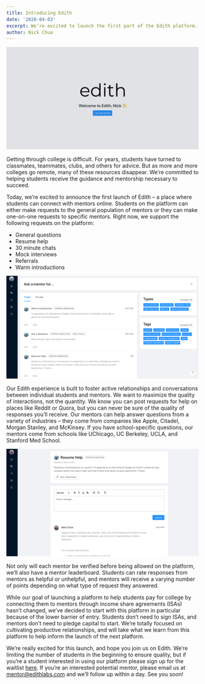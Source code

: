 ```yaml
---
title: Introducing Edith
date: '2020-04-03'
excerpt: We’re excited to launch the first part of the Edith platform. This post talks about what we’re launching, why we’re launching, and how we can help you.
author: Nick Chua
---
```

![](./welcome3.png)

Getting through college is difficult. For years, students have turned to classmates, teammates, clubs, and others for advice. But as more and more colleges go remote, many of these resources disappear. We’re committed to helping students receive the guidance and mentorship necessary to succeed.

Today, we’re excited to announce the first launch of Edith – a place where students can connect with mentors online. Students on the platform can either make requests to the general population of mentors or they can make one-on-one requests to specific mentors. Right now, we support the following requests on the platform:

* General questions
* Resume help
* 30 minute chats
* Mock interviews
* Referrals
* Warm introductions

![](./home.png)

Our Edith experience is built to foster active relationships and conversations between individual students and mentors. We want to maximize the quality of interactions, not the quantity. We know you can post requests for help on places like Reddit or Quora, but you can never be sure of the quality of responses you’ll receive. Our mentors can help answer questions from a variety of industries – they come from companies like Apple, Citadel, Morgan Stanley, and McKinsey. If you have school-specific questions, our mentors come from schools like UChicago, UC Berkeley, UCLA, and Stanford Med School.

![](./interaction.png)

Not only will each mentor be verified before being allowed on the platform, we’ll also have a mentor leaderboard. Students can rate responses from mentors as helpful or unhelpful, and mentors will receive a varying number of points depending on what type of request they answered.

While our goal of launching a platform to help students pay for college by connecting them to mentors through income share agreements (ISAs) hasn’t changed, we’ve decided to start with this platform in particular because of the lower barrier of entry. Students don’t need to sign ISAs, and mentors don’t need to pledge capital to start. We’re totally focused on cultivating productive relationships, and will take what we learn from this platform to help inform the launch of the next platform.

We’re really excited for this launch, and hope you join us on Edith. We’re limiting the number of students in the beginning to ensure quality, but if you’re a student interested in using our platform please sign up for the waitlist [here](/waitlist). If you’re an interested potential mentor, please email us at [mentor@edithlabs.com](mailto:mentor@edithlabs.com) and we’ll follow up within a day. See you soon!


